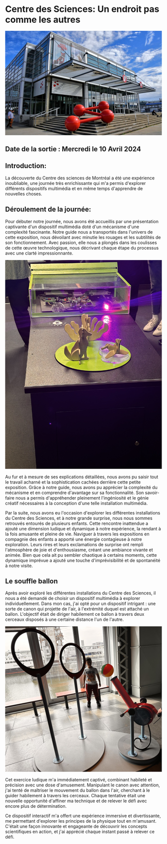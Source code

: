 # Centre des Sciences: Un endroit pas comme les autres 
![photo](centre-des-sciences-de-montreal.jpg)

## Date de la sortie : Mercredi le 10 Avril 2024


## Introduction:
La découverte du Centre des sciences de Montréal a été une expérience inoubliable, une journée très enrichissante qui m'a permis d'explorer différents dispositifs multimédia et en même temps d'apprendre de nouvelles choses. 

## Déroulement de la journée: 
Pour débuter notre journée, nous avons été accueillis par une présentation captivante d'un dispositif multimédia doté d'un mécanisme d'une complexité fascinante. Notre guide nous a transportés dans l'univers de cette exposition, nous dévoilant avec minutie les rouages et les subtilités de son fonctionnement. Avec passion, elle nous a plongés dans les coulisses de cette œuvre technologique, nous décrivant chaque étape du processus avec une clarté impressionnante.

![photo](IMG_0655.jpeg)

Au fur et à mesure de ses explications détaillées, nous avons pu saisir tout le travail acharné  et la sophistication cachées derrière cette petite exposition. Grâce à notre guide, nous avons pu apprécier la complexité du mécanisme et en comprendre d'avantage sur sa fonctionnalité. Son savoir-faire nous a permis d'appréhender pleinement l'ingéniosité et le génie créatif nécessaires à la conception d'une telle installation multimédia.

Par la suite, nous avons eu l'occasion d'explorer les différentes installations du Centre des Sciences, et à notre grande surprise, nous nous sommes retrouvés entourés de plusieurs enfants. Cette rencontre inattendue a ajouté une dimension ludique et dynamique à notre expérience, la rendant à la fois amusante et pleine de vie.
Naviguer à travers les expositions en compagnie des enfants a apporté une énergie contagieuse à notre exploration. Leurs rires et leurs exclamations de surprise ont rempli l'atmosphère de joie et d'enthousiasme, créant une ambiance vivante et animée. Bien que cela ait pu sembler chaotique à certains moments, cette dynamique imprévue a ajouté une touche d'imprévisibilité et de spontanéité à notre visite.

## Le souffle ballon

Après avoir exploré les différentes installations du Centre des Sciences, il nous a été demandé de choisir un dispositif multimédia à explorer individuellement. Dans mon cas, j'ai opté pour un dispositif intrigant : une sorte de canon qui projette de l'air, à l'extrémité duquel est attaché un ballon. L'objectif était de diriger habilement ce ballon à travers deux cerceaux disposés à une certaine distance l'un de l'autre.

![photo](IMG_0661.jpeg)

Cet exercice ludique m'a immédiatement captivé, combinant habileté et précision avec une dose d'amusement. Manipulant le canon avec attention, j'ai tenté de maîtriser le mouvement du ballon dans l'air, cherchant à le guider habilement à travers les cerceaux. Chaque tentative était une nouvelle opportunité d'affiner ma technique et de relever le défi avec encore plus de détermination.

Ce dispositif interactif m'a offert une expérience immersive et divertissante, me permettant d'explorer les principes de la physique tout en m'amusant. C'était une façon innovante et engageante de découvrir les concepts scientifiques en action, et j'ai apprécié chaque instant passé à relever ce défi. 









